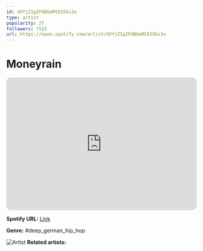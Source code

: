 ```yaml
---
id: 4VYjZ1gIPdBGeMtES5ki3x
type: artist
popularity: 27
followers: 7525
url: https://open.spotify.com/artist/4VYjZ1gIPdBGeMtES5ki3x
---
```

# Moneyrain

<iframe style="border-radius:12px" src="https://open.spotify.com/embed/artist/4VYjZ1gIPdBGeMtES5ki3x" width="100%" height="352" frameBorder="0" allowfullscreen="" allow="autoplay; clipboard-write; encrypted-media; fullscreen; picture-in-picture" loading="lazy"></iframe>

**Spotify URL:** [Link](https://open.spotify.com/artist/4VYjZ1gIPdBGeMtES5ki3x)

**Genre:**  #deep_german_hip_hop

![Artist](https://i.scdn.co/image/ab67616d0000b2733c5c4128356ccb97560e0cb1)
**Related artists:**

